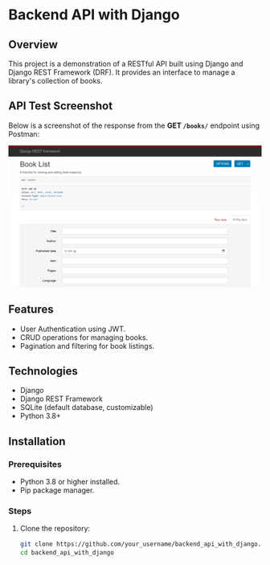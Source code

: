 # Backend API with Django

## Overview
This project is a demonstration of a RESTful API built using Django and Django REST Framework (DRF). It provides an interface to manage a library's collection of books. 

## API Test Screenshot

Below is a screenshot of the response from the **GET `/books/`** endpoint using Postman:

![API Response Screenshot](docs/images/Api_book_List.png)


## Features
- User Authentication using JWT.
- CRUD operations for managing books.
- Pagination and filtering for book listings.

## Technologies
- Django
- Django REST Framework
- SQLite (default database, customizable)
- Python 3.8+

## Installation

### Prerequisites
- Python 3.8 or higher installed.
- Pip package manager.

### Steps
1. Clone the repository:
   ```bash
   git clone https://github.com/your_username/backend_api_with_django.git
   cd backend_api_with_django


[def]: docs/images/postman_response.png